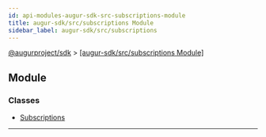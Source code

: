 ```yaml
---
id: api-modules-augur-sdk-src-subscriptions-module
title: augur-sdk/src/subscriptions Module
sidebar_label: augur-sdk/src/subscriptions
---
```


[@augurproject/sdk](api-readme.md) > [[augur-sdk/src/subscriptions Module]](api-modules-augur-sdk-src-subscriptions-module.md)

## Module

### Classes

* [Subscriptions](api-classes-augur-sdk-src-subscriptions-subscriptions.md)

---

